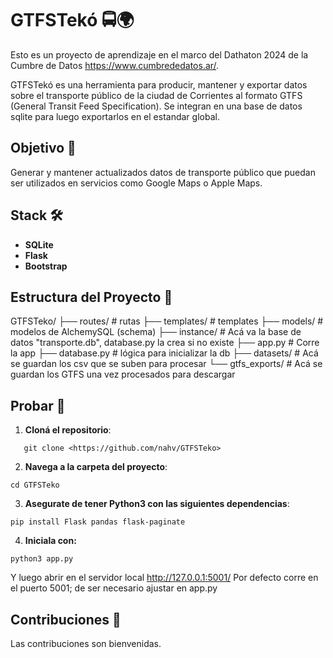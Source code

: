 # GTFSTekó 🚍🌍

Esto es un proyecto de aprendizaje en el marco del Dathaton 2024 de la Cumbre de Datos <https://www.cumbrededatos.ar/>.

GTFSTekó es una herramienta para producir, mantener y exportar datos sobre el transporte público de la ciudad de Corrientes al formato GTFS (General Transit Feed Specification). Se integran en una base de datos sqlite para luego exportarlos en el estandar global.

## Objetivo 🎯

Generar y mantener actualizados datos de transporte público que puedan ser utilizados en servicios como Google Maps o Apple Maps.

## Stack 🛠️

- **SQLite**
- **Flask**
- **Bootstrap**

## Estructura del Proyecto 📁

GTFSTeko/
├── routes/             # rutas
├── templates/          # templates
├── models/             # modelos de AlchemySQL (schema)
├── instance/           # Acá va la base de datos "transporte.db", database.py la crea si no existe
├── app.py              # Corre la app
├── database.py         # lógica para inicializar la db
├── datasets/           # Acá se guardan los csv que se suben para procesar
└── gtfs_exports/       # Acá se guardan los GTFS una vez procesados para descargar

## Probar 🚀

1. **Cloná el repositorio**:
```
   git clone <https://github.com/nahv/GTFSTeko>
```
2. **Navega a la carpeta del proyecto**:
```
cd GTFSTeko
```
3. **Asegurate de tener Python3 con las siguientes dependencias**:
```
pip install Flask pandas flask-paginate
```
4. **Iniciala con:**
```
python3 app.py
```
Y luego abrir en el servidor local <http://127.0.0.1:5001/>
Por defecto corre en el puerto 5001; de ser necesario ajustar en app.py

## Contribuciones 🤝

Las contribuciones son bienvenidas.